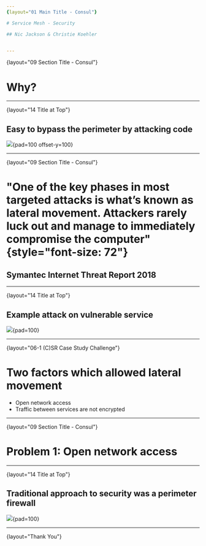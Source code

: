 ```yaml
---
{layout="01 Main Title - Consul"}

# Service Mesh - Security

## Nic Jackson & Christie Koehler


---
```

{layout="09 Section Title - Consul"}

# Why?

<!--
Before we dive into the how I think it is really important to understand why, why do we need to secure our Kubernetes networking.  I mean we already have a perimeter firewall right, and we have a decent authentication layer which is protecting us from external threats.
-->


---
{layout="14 Title at Top"}

## Easy to bypass the perimeter by attacking code

![](https://raw.githubusercontent.com/hashicorp/service-mesh-training/master/slides/security/images/bypass.png){pad=100 offset-y=100}

<!--
What if I told you that an attacker could quite possibly by pass that external defence, that they had the possibility to gain access to the internal network without even trying to touch external firewall but by looking for application code level vulnerabilities which allows them direct access to your internal systems?

You might believe me, you might say no chance, you might say I have heard about this approach but it would never happen to me we patch our systems regularly and take a secure code review of the application code we write. 
-->


---
{layout="09 Section Title - Consul"}

# "One of the key phases in most targeted attacks is what’s known as lateral movement. Attackers rarely luck out and manage to immediately compromise the computer"{style="font-size: 72"}
## Symantec Internet Threat Report 2018

<!--
This lateral movement is the key thing here, I love this quote from the Symantec security report.

“SHOW QUOTE, blah blah, most attackers do not luck out and get what they need first time, most attacks are due to lateral movement in a system.”
-->


---
{layout="14 Title at Top"}

## Example attack on vulnerable service

![](https://raw.githubusercontent.com/hashicorp/service-mesh-training/master/slides/security/images/vulnerable_service.png){pad=100}



---
{layout="06-1 (C)SR Case Study Challenge"}

# Two factors which allowed lateral movement

* Open network access
* Traffic between services are not encrypted

<!--
We have two real problems here:
open network access 


traffic sent between services not encrypted
-->

---
{layout="09 Section Title - Consul"}

# Problem 1:  Open network access

<!--
Let’s address the first problem with open network access, we have already discussed that an attacker is going to attempt to move laterally inside your system.
-->

---
{layout="14 Title at Top"}

## Traditional approach to security was a perimeter firewall

![](https://raw.githubusercontent.com/hashicorp/service-mesh-training/master/slides/security/images/firewall.png){pad=100}

<!--
The traditional approach to restrict access to services was to use a perimeter firewall, the fundamental problem with a perimeter firewall is that it assumes that it can not be bypassed and as we have already seen it, it can and potentially by someone with a low level of skill.  I.e. me.
-->

---
{layout="Thank You"}



